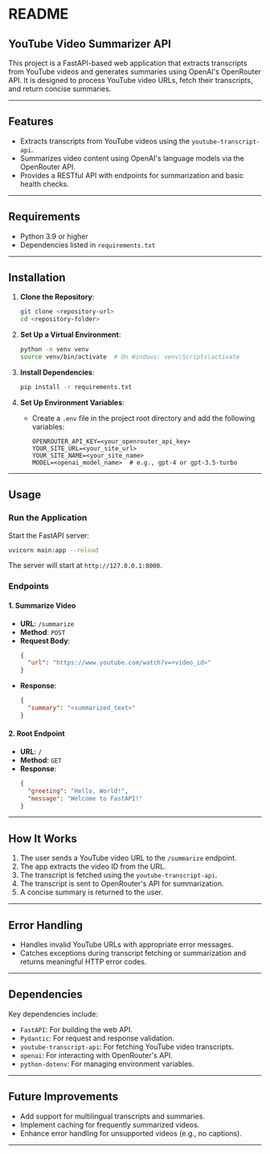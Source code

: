 # README

## **YouTube Video Summarizer API**

This project is a FastAPI-based web application that extracts transcripts from YouTube videos and generates summaries using OpenAI's OpenRouter API. It is designed to process YouTube video URLs, fetch their transcripts, and return concise summaries.

---

## **Features**
- Extracts transcripts from YouTube videos using the `youtube-transcript-api`.
- Summarizes video content using OpenAI's language models via the OpenRouter API.
- Provides a RESTful API with endpoints for summarization and basic health checks.

---

## **Requirements**
- Python 3.9 or higher
- Dependencies listed in `requirements.txt`

---

## **Installation**

1. **Clone the Repository**:
   ```bash
   git clone <repository-url>
   cd <repository-folder>
   ```

2. **Set Up a Virtual Environment**:
   ```bash
   python -m venv venv
   source venv/bin/activate  # On Windows: venv\Scripts\activate
   ```

3. **Install Dependencies**:
   ```bash
   pip install -r requirements.txt
   ```

4. **Set Up Environment Variables**:
   - Create a `.env` file in the project root directory and add the following variables:
     ```env
     OPENROUTER_API_KEY=<your_openrouter_api_key>
     YOUR_SITE_URL=<your_site_url>
     YOUR_SITE_NAME=<your_site_name>
     MODEL=<openai_model_name>  # e.g., gpt-4 or gpt-3.5-turbo
     ```

---

## **Usage**

### **Run the Application**
Start the FastAPI server:
```bash
uvicorn main:app --reload
```

The server will start at `http://127.0.0.1:8000`.

### **Endpoints**

#### 1. **Summarize Video**
- **URL**: `/summarize`
- **Method**: `POST`
- **Request Body**:
  ```json
  {
    "url": "https://www.youtube.com/watch?v=<video_id>"
  }
  ```
- **Response**:
  ```json
  {
    "summary": "<summarized_text>"
  }
  ```

#### 2. **Root Endpoint**
- **URL**: `/`
- **Method**: `GET`
- **Response**:
  ```json
  {
    "greeting": "Hello, World!",
    "message": "Welcome to FastAPI!"
  }
  ```

---

## **How It Works**

1. The user sends a YouTube video URL to the `/summarize` endpoint.
2. The app extracts the video ID from the URL.
3. The transcript is fetched using the `youtube-transcript-api`.
4. The transcript is sent to OpenRouter's API for summarization.
5. A concise summary is returned to the user.

---

## **Error Handling**
- Handles invalid YouTube URLs with appropriate error messages.
- Catches exceptions during transcript fetching or summarization and returns meaningful HTTP error codes.

---

## **Dependencies**
Key dependencies include:
- `FastAPI`: For building the web API.
- `Pydantic`: For request and response validation.
- `youtube-transcript-api`: For fetching YouTube video transcripts.
- `openai`: For interacting with OpenRouter's API.
- `python-dotenv`: For managing environment variables.

---

## **Future Improvements**
- Add support for multilingual transcripts and summaries.
- Implement caching for frequently summarized videos.
- Enhance error handling for unsupported videos (e.g., no captions).

---
